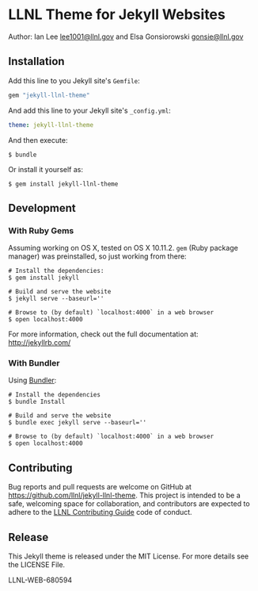 # LLNL Theme for Jekyll Websites

Author: Ian Lee <lee1001@llnl.gov> and Elsa Gonsiorowski <gonsie@llnl.gov>

## Installation

Add this line to you Jekyll site's `Gemfile`:

```ruby
gem "jekyll-llnl-theme"
```

And add this line to your Jekyll site's `_config.yml`:

```yaml
theme: jekyll-llnl-theme
```

And then execute:

    $ bundle

Or install it yourself as:

    $ gem install jekyll-llnl-theme

## Development

### With Ruby Gems

Assuming working on OS X, tested on OS X 10.11.2. `gem` (Ruby package manager)
was preinstalled, so just working from there:

    # Install the dependencies:
    $ gem install jekyll

    # Build and serve the website
    $ jekyll serve --baseurl=''

    # Browse to (by default) `localhost:4000` in a web browser
    $ open localhost:4000

For more information, check out the full documentation at: http://jekyllrb.com/

### With Bundler

Using [Bundler](https://bundler.io):

    # Install the dependencies
    $ bundle Install

    # Build and serve the website
    $ bundle exec jekyll serve --baseurl=''

    # Browse to (by default) `localhost:4000` in a web browser
    $ open localhost:4000

## Contributing

Bug reports and pull requests are welcome on GitHub at https://github.com/llnl/jekyll-llnl-theme.
This project is intended to be a safe, welcoming space for collaboration, and contributors are expected to adhere to the [LLNL Contributing Guide](https://github.com/LLNL/open-source-guidelines/blob/master/CONTRIBUTING.md) code of conduct.

## Release

This Jekyll theme is released under the MIT License. For more details see the
LICENSE File.

LLNL-WEB-680594
